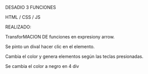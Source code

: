 DESADIO 3 FUNCIONES


HTML / CSS / JS 


REALIZADO:


TransforMACION DE funciones en  expresiony arrow.

Se pinto un dival hacer clic en el elemento.

Cambia el color y genera elementos según las teclas presionadas.

Se cambia el color a negro en 4 div
